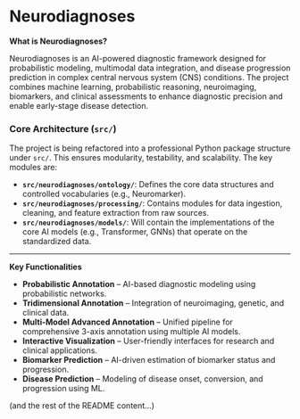 # Neurodiagnoses

 **What is Neurodiagnoses?**

Neurodiagnoses is an AI-powered diagnostic framework designed for probabilistic modeling, multimodal data integration, and disease progression prediction in complex central nervous system (CNS) conditions.
The project combines machine learning, probabilistic reasoning, neuroimaging, biomarkers, and clinical assessments to enhance diagnostic precision and enable early-stage disease detection.

### Core Architecture (`src/`)

The project is being refactored into a professional Python package structure under `src/`. This ensures modularity, testability, and scalability. The key modules are:

- **`src/neurodiagnoses/ontology/`**: Defines the core data structures and controlled vocabularies (e.g., Neuromarker).
- **`src/neurodiagnoses/processing/`**: Contains modules for data ingestion, cleaning, and feature extraction from raw sources.
- **`src/neurodiagnoses/models/`**: Will contain the implementations of the core AI models (e.g., Transformer, GNNs) that operate on the standardized data.

---

 **Key Functionalities**

- **Probabilistic Annotation** – AI-based diagnostic modeling using probabilistic networks.
- **Tridimensional Annotation** – Integration of neuroimaging, genetic, and clinical data.
- **Multi-Model Advanced Annotation** – Unified pipeline for comprehensive 3-axis annotation using multiple AI models.
- **Interactive Visualization** – User-friendly interfaces for research and clinical applications.
- **Biomarker Prediction** – AI-driven estimation of biomarker status and progression.
- **Disease Prediction** – Modeling of disease onset, conversion, and progression using ML.

(and the rest of the README content...)